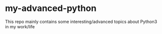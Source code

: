 # my-advanced-python
This repo mainly contains some interesting/advanced topics about Python3 in my work/life
